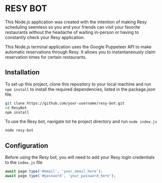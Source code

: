# RESY BOT

This Node.js application was created with the intention of making Resy scheduling seemless so you and your friends can visit your favorite restaurants without the headache of waiting in-person or having to constantly check your Resy application.

This Node.js terminal application uses the Google Puppeteer API to make automatic reservations through Resy. It allows you to instantaneously claim reservation times for certain restaurants.

## Installation
To set up this project, clone this repository to your local machine and run `npm install` to install the required dependencies, listed in the package.json file.

```bash
git clone https://github.com/your-username/resy-bot.git
cd ResyBot
npm install
```

To use the Resy bot, navigate tot he project directory and run `node index.js`
```bash
node resy-bot
```

## Configuration
Before using the Resy bot, you will need to add your Resy login credentials to the `index.js` file

```js
await page.type('#email', 'your_email_here');
await page.type('#password', 'your_password_here');
```